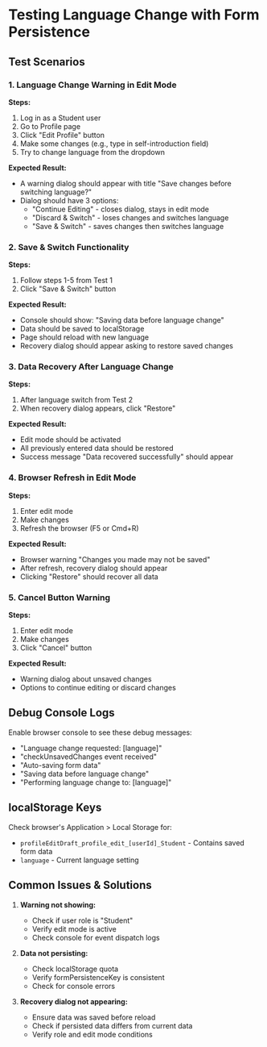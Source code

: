 # Testing Language Change with Form Persistence

## Test Scenarios

### 1. Language Change Warning in Edit Mode

**Steps:**
1. Log in as a Student user
2. Go to Profile page
3. Click "Edit Profile" button
4. Make some changes (e.g., type in self-introduction field)
5. Try to change language from the dropdown

**Expected Result:**
- A warning dialog should appear with title "Save changes before switching language?"
- Dialog should have 3 options:
  - "Continue Editing" - closes dialog, stays in edit mode
  - "Discard & Switch" - loses changes and switches language
  - "Save & Switch" - saves changes then switches language

### 2. Save & Switch Functionality

**Steps:**
1. Follow steps 1-5 from Test 1
2. Click "Save & Switch" button

**Expected Result:**
- Console should show: "Saving data before language change"
- Data should be saved to localStorage
- Page should reload with new language
- Recovery dialog should appear asking to restore saved changes

### 3. Data Recovery After Language Change

**Steps:**
1. After language switch from Test 2
2. When recovery dialog appears, click "Restore"

**Expected Result:**
- Edit mode should be activated
- All previously entered data should be restored
- Success message "Data recovered successfully" should appear

### 4. Browser Refresh in Edit Mode

**Steps:**
1. Enter edit mode
2. Make changes
3. Refresh the browser (F5 or Cmd+R)

**Expected Result:**
- Browser warning "Changes you made may not be saved"
- After refresh, recovery dialog should appear
- Clicking "Restore" should recover all data

### 5. Cancel Button Warning

**Steps:**
1. Enter edit mode
2. Make changes
3. Click "Cancel" button

**Expected Result:**
- Warning dialog about unsaved changes
- Options to continue editing or discard changes

## Debug Console Logs

Enable browser console to see these debug messages:
- "Language change requested: [language]"
- "checkUnsavedChanges event received"
- "Auto-saving form data"
- "Saving data before language change"
- "Performing language change to: [language]"

## localStorage Keys

Check browser's Application > Local Storage for:
- `profileEditDraft_profile_edit_[userId]_Student` - Contains saved form data
- `language` - Current language setting

## Common Issues & Solutions

1. **Warning not showing:**
   - Check if user role is "Student"
   - Verify edit mode is active
   - Check console for event dispatch logs

2. **Data not persisting:**
   - Check localStorage quota
   - Verify formPersistenceKey is consistent
   - Check for console errors

3. **Recovery dialog not appearing:**
   - Ensure data was saved before reload
   - Check if persisted data differs from current data
   - Verify role and edit mode conditions